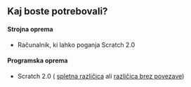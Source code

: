 ## Kaj boste potrebovali?

#### Strojna oprema

+ Računalnik, ki lahko poganja Scratch 2.0

#### Programska oprema

+ Scratch 2.0 ( [spletna različica](https://scratch.mit.edu/projects/editor/) ali [različica brez povezave](https://scratch.mit.edu/scratch2download/))